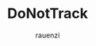---
title: DoNotTrack
author: rauenzi
description_markdown: >-
  Stops Discord from tracking everything you do like Sentry and Analytics.
github: https://github.com/rauenzi
download: https://github.com/rauenzi/BetterDiscordAddons/tree/master/Plugins/DoNotTrack
support: https://discordapp.com/invite/cdzD9wF
tags:
layout: product
ghcommentid: 42
---